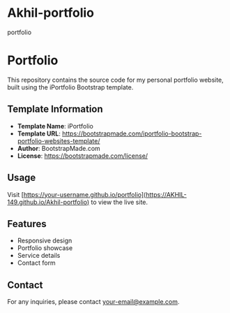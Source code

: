 # Akhil-portfolio
portfolio


# Portfolio

This repository contains the source code for my personal portfolio website, built using the iPortfolio Bootstrap template.

## Template Information

- **Template Name**: iPortfolio
- **Template URL**: https://bootstrapmade.com/iportfolio-bootstrap-portfolio-websites-template/
- **Author**: BootstrapMade.com
- **License**: https://bootstrapmade.com/license/

## Usage

Visit [https://your-username.github.io/portfolio](https://AKHIL-149.github.io/Akhil-portfolio) to view the live site.

## Features

- Responsive design
- Portfolio showcase
- Service details
- Contact form

## Contact

For any inquiries, please contact [your-email@example.com](mailto:makhil@saintpeters.edu).
